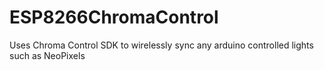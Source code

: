 # ESP8266ChromaControl
Uses Chroma Control SDK to wirelessly sync any arduino controlled lights such as NeoPixels
